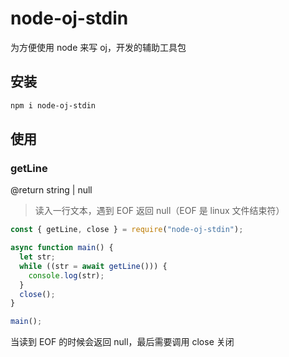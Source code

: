 # node-oj-stdin

为方便使用 node 来写 oj，开发的辅助工具包

## 安装

```bash
npm i node-oj-stdin
```

## 使用

### getLine

@return string | null

> 读入一行文本，遇到 EOF 返回 null（EOF 是 linux 文件结束符）

```js
const { getLine, close } = require("node-oj-stdin");

async function main() {
  let str;
  while ((str = await getLine())) {
    console.log(str);
  }
  close();
}

main();
```

当读到 EOF 的时候会返回 null，最后需要调用 close 关闭
